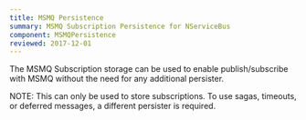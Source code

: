 ```yaml
---
title: MSMQ Persistence
summary: MSMQ Subscription Persistence for NServiceBus
component: MSMQPersistence
reviewed: 2017-12-01
---
```


The MSMQ Subscription storage can be used to enable publish/subscribe with MSMQ without the need for any additional persister.

NOTE: This can only be used to store subscriptions. To use sagas, timeouts, or deferred messages, a different persister is required.
